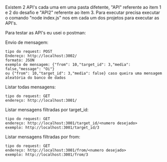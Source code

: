 Existem 2 API's cada uma em uma pasta difetente, "API" referente ao item 1 e 2 do desafio e "API2" referente ao item 3.
Para executar precisa executar o comando "node index.js" nos em cada um dos projetos para executar as API's.

Para testar as API's eu usei o postman:

Envio de mensagem:

    tipo do request: POST
    Endereço: http://localhost:3002/
    formato: JSON
    exemplo de mensagem: {"from": 10,"target_id": 3,"media": false,"message": "Oi"}
    ou {"from": 10,"target_id": 3,"media": false} caso queira uma mensagem aleatória do banco de dados

Listar todas mensagens:

    tipo do request: GET
    endereço: http://localhost:3001/
    
Listar mensagens filtradas por target_id:

    tipo do request: GET
    endereço: http://localhost:3001/target_id/<numero desejado>
    exemplo: http://localhost:3001/target_id/3
  
Listar mensagens filtradas por from:

    tipo do request: GET
    endereço: http://localhost:3001/from/<numero desejado>
    exemplo: http://localhost:3001/from/3
